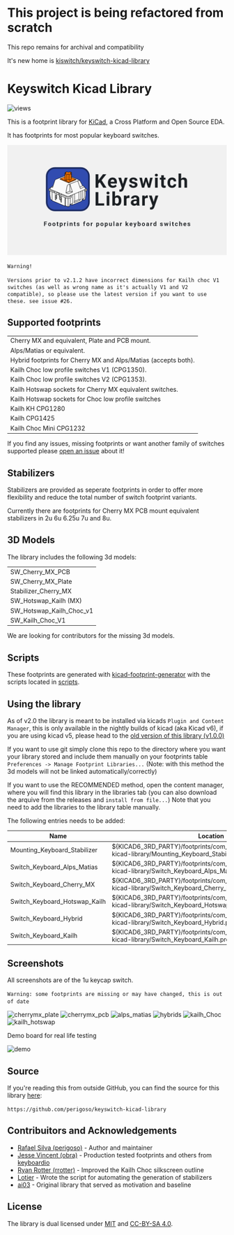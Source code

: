 # This project is being refactored from scratch

This repo remains for archival and compatibility

It's new home is [kiswitch/keyswitch-kicad-library](https://github.com/kiswitch/kiswitch)

# Keyswitch Kicad Library

![views](https://views.whatilearened.today/views/github/perigoso/Switch_Keyboard.svg)

This is a footprint library for [KiCad](https://www.kicad.org), a Cross Platform and Open Source EDA.

It has footprints for most popular keyboard switches.

![Banner](assets/banner.png)

```
Warning!

Versions prior to v2.1.2 have incorrect dimensions for Kailh choc V1 switches (as well as wrong name as it's actually V1 and V2 compatible), so please use the latest version if you want to use these. see issue #26.
```

## Supported footprints

|                                                                 |
|-----------------------------------------------------------------|
| Cherry MX and equivalent, Plate and PCB mount.                  |
| Alps/Matias or equivalent.                                      |
| Hybrid footprints for Cherry MX and Alps/Matias (accepts both). |
| Kailh Choc low profile switches V1 (CPG1350).                   |
| Kailh Choc low profile switches V2 (CPG1353).                   |
| Kailh Hotswap sockets for Cherry MX equivalent switches.        |
| Kailh Hotswap sockets for Choc low profile switches             |
| Kailh KH CPG1280                                                |
| Kailh CPG1425                                                   |
| Kailh Choc Mini CPG1232                                         |

If you find any issues, missing footprints or want another family of switches supported please [open an issue](https://github.com/perigoso/keyswitch-kicad-library/issues/new) about it!

## Stabilizers

Stabilizers are provided as seperate footprints in order to offer more flexibility and reduce the total number of switch footprint variants.

Currently there are footprints for Cherry MX PCB mount equivalent stabilizers in 2u 6u 6.25u 7u and 8u.

## 3D Models

The library includes the following 3d models:

|                          |
|--------------------------|
| SW_Cherry_MX_PCB         |
| SW_Cherry_MX_Plate       |
| Stabilizer_Cherry_MX     |
| SW_Hotswap_Kailh (MX)    |
| SW_Hotswap_Kailh_Choc_v1 |
| SW_Kailh_Choc_V1         |

We are looking for contributors for the missing 3d models.

## Scripts

These footprints are generated with [kicad-footprint-generator](https://gitlab.com/kicad/libraries/kicad-footprint-generator.git) with the scripts located in [scripts](scripts/).

## Using the library

As of v2.0  the library is meant to be installed via kicads `Plugin and Content Manager`, this is only available in the nightly builds of kicad (aka Kicad v6), if you are using kicad v5, please head to the [old version of this library (v1.0.0)](https://github.com/perigoso/keyswitch-kicad-library/tree/e56f74e93c850e60e04023563835b5fe031fd638)

If you want to use git simply clone this repo to the directory where you want your library stored and include them manually on your footprints table `Preferences -> Manage Footprint Libraries...` (Note: with this method the 3d models will not be linked automatically/correctly)

If you want to use the RECOMMENDED method, open the content manager, where you will find this library in the libraries tab (you can also download the arquive from the releases and `install from file...`) Note that you need to add the libraries to the library table manually.

The following entries needs to be added:

Name | Location
---|---
Mounting_Keyboard_Stabilizer | ${KICAD6_3RD_PARTY}/footprints/com_github_perigoso_keyswitch-kicad-library/Mounting_Keyboard_Stabilizer.pretty
Switch_Keyboard_Alps_Matias | ${KICAD6_3RD_PARTY}/footprints/com_github_perigoso_keyswitch-kicad-library/Switch_Keyboard_Alps_Matias.pretty
Switch_Keyboard_Cherry_MX | ${KICAD6_3RD_PARTY}/footprints/com_github_perigoso_keyswitch-kicad-library/Switch_Keyboard_Cherry_MX.pretty
Switch_Keyboard_Hotswap_Kailh | ${KICAD6_3RD_PARTY}/footprints/com_github_perigoso_keyswitch-kicad-library/Switch_Keyboard_Hotswap_Kailh.pretty
Switch_Keyboard_Hybrid | ${KICAD6_3RD_PARTY}/footprints/com_github_perigoso_keyswitch-kicad-library/Switch_Keyboard_Hybrid.pretty
Switch_Keyboard_Kailh | ${KICAD6_3RD_PARTY}/footprints/com_github_perigoso_keyswitch-kicad-library/Switch_Keyboard_Kailh.pretty

## Screenshots

All screenshots are of the 1u keycap switch.

`Warning: some footprints are missing or may have changed, this is out of date`

![cherrymx_plate](https://user-images.githubusercontent.com/39195157/93152763-7811aa00-f6f7-11ea-83d1-0b2d516927cc.png)
![cherrymx_pcb](https://user-images.githubusercontent.com/39195157/93150026-f66a4e00-f6ef-11ea-809f-2e3a8dbe188a.png)
![alps_matias](https://user-images.githubusercontent.com/39195157/93150084-1c8fee00-f6f0-11ea-97b3-24e5e425479f.png)
![hybrids](https://user-images.githubusercontent.com/39195157/93150167-55c85e00-f6f0-11ea-9cce-6adc237570d0.png)
![kailh_Choc](https://user-images.githubusercontent.com/39195157/93150222-72649600-f6f0-11ea-8a22-b62f093f4c2d.png)
![kailh_hotswap](https://user-images.githubusercontent.com/39195157/93150276-8f996480-f6f0-11ea-9919-c952159f183f.png)

Demo board for real life testing

![demo](https://user-images.githubusercontent.com/39195157/158739962-f45acbd3-4a3d-4613-8eca-4cfa36f55d0c.png)

## Source

If you're reading this from outside GitHub, you can find the source for this library [here](https://github.com/perigoso/keyswitch-kicad-library):

`https://github.com/perigoso/keyswitch-kicad-library`

## Contribuitors and Acknowledgements

- [Rafael Silva (perigoso)](https://github.com/perigoso) - Author and maintainer
- [Jesse Vincent (obra)](https://github.com/obra) - Production tested footprints and others from [keyboardio](https://github.com/keyboardio)
- [Ryan Rotter (rrotter)](https://github.com/rrotter) - Improved the Kailh Choc silkscreen outline
- [Lotier](https://github.com/Lotier) - Wrote the script for automating the generation of stabilizers
- [ai03](https://github.com/ai03-2725) - Original library that served as motivation and baseline

## License

The library is dual licensed under [MIT](LICENSE-MIT) and [CC-BY-SA 4.0](LICENSE-CC-BY-SA).
